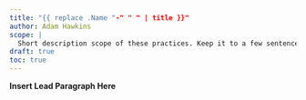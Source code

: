 ```yaml
---
title: "{{ replace .Name "-" " " | title }}"
author: Adam Hawkins
scope: |
  Short description scope of these practices. Keep it to a few sentences.
draft: true
toc: true
---
```


**Insert Lead Paragraph Here**
